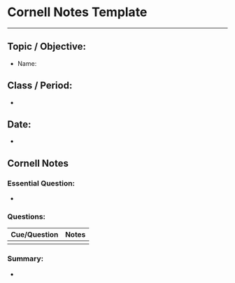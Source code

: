 # Cornell Notes Template

---

## Topic / Objective:
- Name:

## Class / Period:
- 

## Date:
- 

## Cornell Notes

### Essential Question:
- 

### Questions:

| Cue/Question       | Notes                |
|--------------------|----------------------|
|                    |                      |

### Summary:
-
